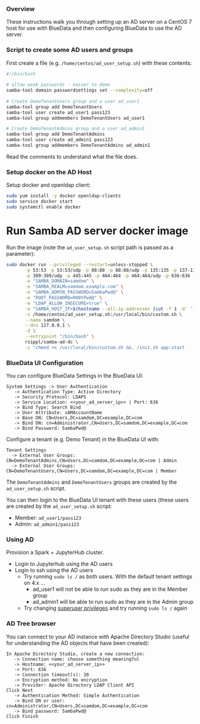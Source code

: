 ### Overview

These instructions walk you through setting up an AD server on a CentOS 7 host for use with BlueData and then configuring BlueData to use the AD server.

### Script to create some AD users and groups

First create a file (e.g. `/home/centos/ad_user_setup.sh`) with these contents: 


```bash
#!/bin/bash
	 
# allow weak passwords - easier to demo
samba-tool domain passwordsettings set --complexity=off
	    
# Create DemoTenantUsers group and a user ad_user1
samba-tool group add DemoTenantUsers
samba-tool user create ad_user1 pass123
samba-tool group addmembers DemoTenantUsers ad_user1

# Create DemoTenantAdmins group and a user ad_admin1
samba-tool group add DemoTenantAdmins
samba-tool user create ad_admin1 pass123
samba-tool group addmembers DemoTenantAdmins ad_admin1
```

Read the comments to understand what the file does.

### Setup docker on the AD Host

Setup docker and openldap client:

```bash
sudo yum install -y docker openldap-clients
sudo service docker start
sudo systemctl enable docker
```

# Run Samba AD server docker image

Run the image (note the `ad_user_setup.sh` script path is passed as a parameter):

```bash
sudo docker run --privileged --restart=unless-stopped \
       -p 53:53 -p 53:53/udp -p 88:88 -p 88:88/udp -p 135:135 -p 137-138:137-138/udp -p 139:139 -p 389:389 \
       -p 389:389/udp -p 445:445 -p 464:464 -p 464:464/udp -p 636:636 -p 1024-1044:1024-1044 -p 3268-3269:3268-3269 \
       -e "SAMBA_DOMAIN=samdom" \
       -e "SAMBA_REALM=samdom.example.com" \
       -e "SAMBA_ADMIN_PASSWORD=5ambaPwd@" \
       -e "ROOT_PASSWORD=R00tPwd@" \
       -e "LDAP_ALLOW_INSECURE=true" \
       -e "SAMBA_HOST_IP=$(hostname --all-ip-addresses |cut -f 1 -d' ')" \
       -v /home/centos/ad_user_setup.sh:/usr/local/bin/custom.sh \
       --name samdom \
       --dns 127.0.0.1 \
       -d \
       --entrypoint "/bin/bash" \
       rsippl/samba-ad-dc \
       -c "chmod +x /usr/local/bin/custom.sh &&. /init.sh app:start
```

### BlueData UI Configuration

You can configure BlueData Settings in the BlueData UI:

```
System Settings -> User Authentication
   -> Authentication Type: Active Directory
   -> Security Protocol: LDAPS
   -> Service Location: <<your_ad_server_ip>> | Port: 636
   -> Bind Type: Search Bind
   -> User Attribute: sAMAccountName
   -> Base DN: CN=Users,DC=samdom,DC=example,DC=com
   -> Bind DN: cn=Administrator,CN=Users,DC=samdom,DC=example,DC=com
   -> Bind Password: 5ambaPwd@
```

Configure a tenant (e.g. Demo Tenant) in the BlueData UI with:

```
Tenant Settings
  -> External User Groups: CN=DemoTenantAdmins,CN=Users,DC=samdom,DC=example,DC=com | Admin
  -> External User Groups: CN=DemoTenantUsers,CN=Users,DC=samdom,DC=example,DC=com | Member
```

The `DemoTenantAdmins` and `DemoTenantUsers` groups are created by the `ad_user_setup.sh` script.

You can then login to the BlueData UI tenant with these users (these users are created by the `ad_user_setup.sh` script:

 - Member: `ad_user1/pass123` 
 - Admin: `ad_admin1/pass123`
 
### Using AD

Provision a Spark + JupyterHub cluster.

- Login to Jupyterhub using the AD users
- Login to ssh using the AD users
  - Try running `sudo ls /` as both users.  With the default tenant settings on 4.x  ...
    - ad_user1 will not be able to run sudo as they are in the Member group
    - ad_admin1 will be able to run sudo as they are in the Admin group
  - Try changing [superuser privileges](http://docs.bluedata.com/40_editing-an-existing-tenant-or-project) and try running `sudo ls /` again 


### AD Tree browser

You can connect to your AD instance with Apache Directory Studio (useful for understanding the AD objects that have been created):

```
In Apache Directory Studio, create a new connection:
   -> Connection name: choose something meaningful
   -> Hostname: <<your_ad_server_ip>>
   -> Port: 636
   -> Connection timeout(s): 30
   -> Encryption method: No encryption
   -> Provider: Apache Directory LDAP Client API
Click Next
   -> Authentication Method: Simple Authentication
   -> Bind DN or user: cn=Administrator,CN=Users,DC=samdom,DC=example,DC=com
   -> Bind password: 5ambaPwd@
Click Finish
```
